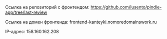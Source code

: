Ссылка на репозиторий с фронтендом:  https://github.com/lusento/pindie-app/tree/last-review

Ссылка на домен фронтенда: frontend-kanteyki.nomoredomainswork.ru

IP-адрес: 158.160.162.208



